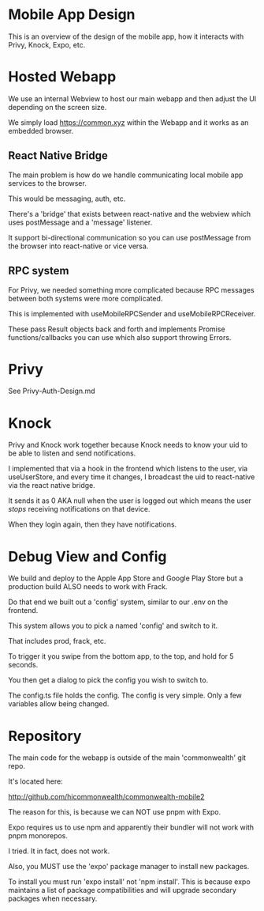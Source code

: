 # Mobile App Design

This is an overview of the design of the mobile app, how it interacts with 
Privy, Knock, Expo, etc.

# Hosted Webapp

We use an internal Webview to host our main webapp and then adjust the UI
depending on the screen size.

We simply load https://common.xyz within the Webapp and it works as an embedded
browser.

## React Native Bridge

The main problem is how do we handle communicating local mobile app services 
to the browser.

This would be messaging, auth, etc.

There's a 'bridge' that exists between react-native and the webview which 
uses postMessage and a 'message' listener.

It support bi-directional communication so you can use postMessage from the
browser into react-native or vice versa.

## RPC system

For Privy, we needed something more complicated because RPC messages between
both systems were more complicated.  

This is implemented with useMobileRPCSender and useMobileRPCReceiver.

These pass Result objects back and forth and implements Promise 
functions/callbacks you can use which also support throwing Errors.

# Privy

See Privy-Auth-Design.md

# Knock

Privy and Knock work together because Knock needs to know your uid to be able 
to listen and send notifications.

I implemented that via a hook in the frontend which listens to the user, via
useUserStore, and every time it changes, I broadcast the uid to react-native
via the react native bridge.

It sends it as 0 AKA null when the user is logged out which means the user 
*stops* receiving notifications on that device.

When they login again, then they have notifications.

# Debug View and Config

We build and deploy to the Apple App Store and Google Play Store but a production 
build ALSO needs to work with Frack.

Do that end we built out a 'config' system, similar to our .env on the frontend.

This system allows you to pick a named 'config' and switch to it.

That includes prod, frack, etc.

To trigger it you swipe from the bottom app, to the top, and hold for 5 seconds.

You then get a dialog to pick the config you wish to switch to.  

The config.ts file holds the config.  The config is very simple.  Only a few 
variables allow being changed.

# Repository 

The main code for the webapp is outside of the main 'commonwealth' git repo.

It's located here: 

http://github.com/hicommonwealth/commonwealth-mobile2

The reason for this, is because we can NOT use pnpm with Expo.

Expo requires us to use npm and apparently their bundler will not work with
pnpm monorepos.

I tried. It in fact, does not work.

Also, you MUST use the 'expo' package manager to install new packages.

To install you must run 'expo install' not 'npm install'.  This is because
expo maintains a list of package compatibilities and will upgrade secondary 
packages when necessary.  
